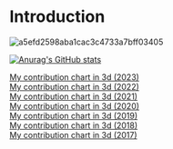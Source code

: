 # Introduction

![a5efd2598aba1cac3c4733a7bff03405](https://user-images.githubusercontent.com/54510090/167056270-81b65100-d85d-4d21-a551-835f1f469cc6.jpg)


[![Anurag's GitHub stats](https://github-readme-stats.vercel.app/api?username=hazhir95)](https://github.com/anuraghazra/github-readme-stats)



[My contribution chart in 3d (2023)](https://skyline.github.com/hazhir95/2023)<br>
[My contribution chart in 3d (2022)](https://skyline.github.com/hazhir95/2022)<br>
[My contribution chart in 3d (2021)](https://skyline.github.com/hazhir95/2021)<br>
[My contribution chart in 3d (2020)](https://skyline.github.com/hazhir95/2020)<br>
[My contribution chart in 3d (2019)](https://skyline.github.com/hazhir95/2019)<br>
[My contribution chart in 3d (2018)](https://skyline.github.com/hazhir95/2018)<br>
[My contribution chart in 3d (2017)](https://skyline.github.com/hazhir95/2017)
